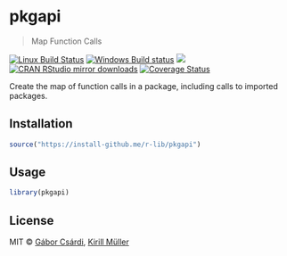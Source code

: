 


# pkgapi

> Map Function Calls

[![Linux Build Status](https://travis-ci.org/r-lib/pkgapi.svg?branch=master)](https://travis-ci.org/r-lib/pkgapi)
[![Windows Build status](https://ci.appveyor.com/api/projects/status/github/r-lib/pkgapi?svg=true)](https://ci.appveyor.com/project/gaborcsardi/pkgapi)
[![](http://www.r-pkg.org/badges/version/pkgapi)](http://www.r-pkg.org/pkg/pkgapi)
[![CRAN RStudio mirror downloads](http://cranlogs.r-pkg.org/badges/pkgapi)](http://www.r-pkg.org/pkg/pkgapi)
[![Coverage Status](https://img.shields.io/codecov/c/github/r-lib/pkgapi/master.svg)](https://codecov.io/github/r-lib/pkgapi?branch=master)

Create the map of function calls in a package, including calls to imported
packages.

## Installation


```r
source("https://install-github.me/r-lib/pkgapi")
```

## Usage


```r
library(pkgapi)
```

## License

MIT © [Gábor Csárdi](https://github.com/gaborcsardi),
      [Kirill Müller](https://github.com/krlmlr)
